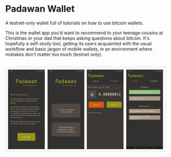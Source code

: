 # Padawan Wallet

A testnet-only wallet full of tutorials on how to use bitcoin wallets.

This is the wallet app you'd want to recommend to your teenage cousins at Christmas or your dad that keeps asking questions about bitcoin. It's hopefully a self-study tool, getting its users acquainted with the usual workflow and basic jargon of mobile wallets, in an environment where mistakes don't matter too much (testnet only).

<br />

<div align="center" >
  <img src="./images/screenshots-padawan.jpg" alt="Padawan Screenshot">
</div>
